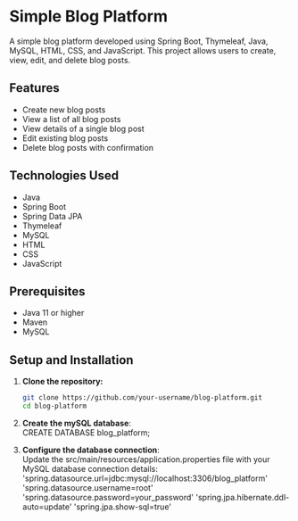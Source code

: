 # Simple Blog Platform

A simple blog platform developed using Spring Boot, Thymeleaf, Java, MySQL, HTML, CSS, and JavaScript. This project allows users to create, view, edit, and delete blog posts.

## Features

- Create new blog posts
- View a list of all blog posts
- View details of a single blog post
- Edit existing blog posts
- Delete blog posts with confirmation

## Technologies Used

- Java
- Spring Boot
- Spring Data JPA
- Thymeleaf
- MySQL
- HTML
- CSS
- JavaScript

## Prerequisites

- Java 11 or higher
- Maven
- MySQL

## Setup and Installation

1. **Clone the repository:**

   ```sh
   git clone https://github.com/your-username/blog-platform.git
   cd blog-platform
2. **Create the mySQL database**:<br>
CREATE DATABASE blog_platform;<br>
3. **Configure the database connection**:<br>
Update the src/main/resources/application.properties file with your MySQL database connection details:<br>
'spring.datasource.url=jdbc:mysql://localhost:3306/blog_platform'
'spring.datasource.username=root'
'spring.datasource.password=your_password'
'spring.jpa.hibernate.ddl-auto=update'
'spring.jpa.show-sql=true'


